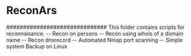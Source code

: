 # ReconArs
##############################
This folder contains scripts for reconnaisance. 
-- Recon on persons
-- Recon using whois of a domain name
-- Recon dnsrecord
-- Automated Nmap port scanning
-- Simple system Backup on Linux
